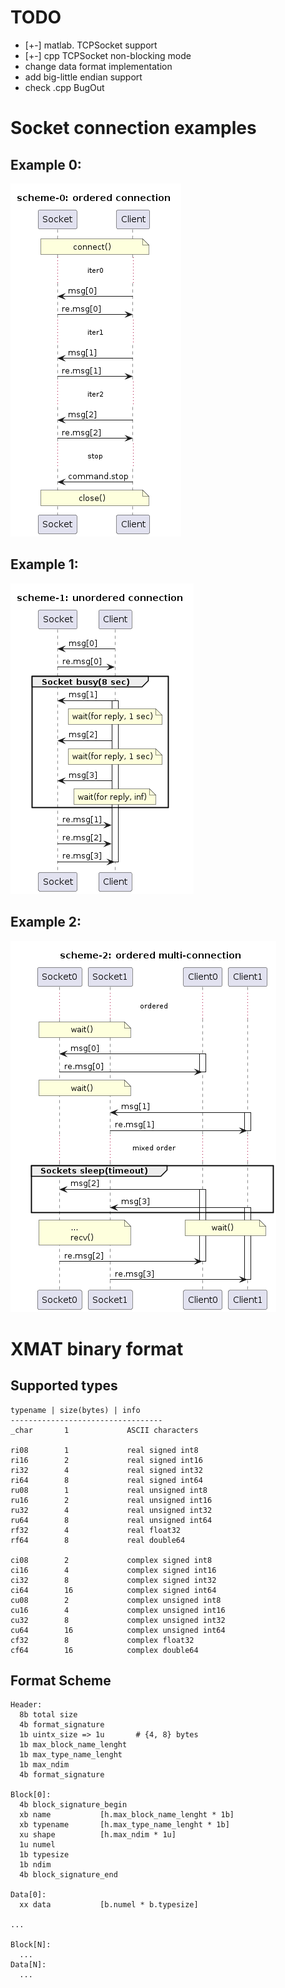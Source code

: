 TODO
====
- [+-] matlab. TCPSocket support
- [+-] cpp TCPSocket non-blocking mode
- change data format implementation
- add big-little endian support
- check .cpp BugOut<file>

Socket connection examples
==========================
Example 0:
----------
![socket-example-0](/doc/resources/socket-scheme-0.png)

Example 1:
--------------
![socket-example-1](/doc/resources/socket-scheme-1.png)

Example 2:
--------------
![socket-example-2](/doc/resources/socket-scheme-2.png)


XMAT binary format
=======================

Supported types
---------------
```
typename | size(bytes) | info
----------------------------------
_char       1             ASCII characters
  
ri08        1             real signed int8      
ri16        2             real signed int16
ri32        4             real signed int32
ri64        8             real signed int64
ru08        1             real unsigned int8
ru16        2             real unsigned int16
ru32        4             real unsigned int32
ru64        8             real unsigned int64
rf32        4             real float32
rf64        8             real double64

ci08        2             complex signed int8
ci16        4             complex signed int16
ci32        8             complex signed int32
ci64        16            complex signed int64
cu08        2             complex unsigned int8
cu16        4             complex unsigned int16
cu32        8             complex unsigned int32
cu64        16            complex unsigned int64
cf32        8             complex float32
cf64        16            complex double64
```

Format Scheme
-------------
```
Header:
  8b total size
  4b format_signature
  1b uintx_size => 1u       # {4, 8} bytes
  1b max_block_name_lenght
  1b max_type_name_lenght
  1b max_ndim
  4b format_signature

Block[0]:
  4b block_signature_begin
  xb name           [h.max_block_name_lenght * 1b]
  xb typename       [h.max_type_name_lenght * 1b]
  xu shape          [h.max_ndim * 1u]
  1u numel
  1b typesize
  1b ndim
  4b block_signature_end

Data[0]:
  xx data           [b.numel * b.typesize]

...

Block[N]:
  ...
Data[N]:
  ...
```
